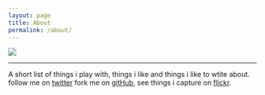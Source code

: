 ```yaml
---
layout: page
title: About
permalink: /about/
---
```





![]({{site.baseurl}}/images/bagad-tutari.jpg)

<hr>

A short list of things i play with, things i like and things i like to wtite about. 
			follow me on [twitter](https://twitter.com/jalindr) 
			fork me on [gitHub](https://github.com/{{site.github_username}}),
			see things i capture on [flickr](https://flickr.com).
			

<span class="contacticon center">
	<a href="mailto:jalind3r@gmail.com"><i class="fa fa-envelope-square"></i></a>
	<a href="https://github.com/jalindr" target="_blank"><i class="fa fa-github-square"></i></a>
	<a href="https://twitter.com/jalindr" target="_blank"><i class="fa fa-twitter-square"></i></a>
	<a href="https://500px.com/jalindr" target="_blank"><i class="fa fa-flickr"></i></a>
</span>
